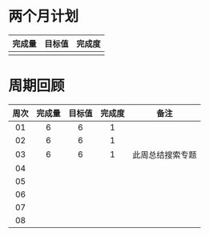 # 两个月计划

| 完成量 | 目标值 | 完成度 |
| :----: | :----: | :----: |
|        |        |        |

# 周期回顾

| 周次 | 完成量 | 目标值 | 完成度 |       备注       |
| :--: | :----: | :----: | :----: | :--------------: |
|  01  |   6    |   6    |   1    |                  |
|  02  |   6    |   6    |   1    |                  |
|  03  |   6    |   6    |   1    | 此周总结搜索专题 |
|  04  |        |        |        |                  |
|  05  |        |        |        |                  |
|  06  |        |        |        |                  |
|  07  |        |        |        |                  |
|  08  |        |        |        |                  |



